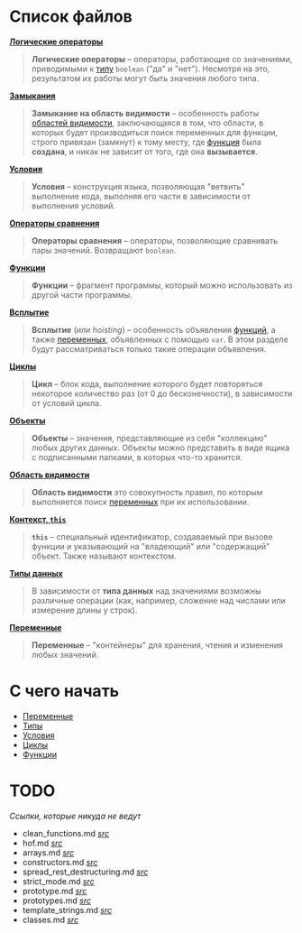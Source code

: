 # Список файлов

**[Логические операторы](boolean_operators.md)**
> **Логические операторы** – операторы, работающие со значениями, приводимыми к [типу](types.md) `boolean` ("да" и "нет"). Несмотря на это, результатом их работы могут быть значения любого типа.

**[Замыкания](closure.md)**
> **Замыкание на область видимости** – особенность работы [областей видимости](scope.md), заключающаяся в том, что области, в которых будет производиться поиск переменных для функции, строго привязан (замкнут) к тому месту, где [функция](functions.md) была **создана**, и никак не зависит от того, где она **вызывается**.

**[Условия](conditions.md)**
> **Условия** – конструкция языка, позволяющая "ветвить" выполнение кода, выполняя его части в зависимости от выполнения условий.

**[Операторы сравнения](equality_operators.md)**
> **Операторы сравнения** – операторы, позволяющие сравнивать пары значений. Возвращают `boolean`.

**[Функции](functions.md)**
> **Функции** – фрагмент программы, который можно использовать из другой части программы.

**[Всплытие](hoisting.md)**
> **Всплытие** (*или hoisting*) – особенность объявления [функций](functions.md), а также [переменных](variables.md), объявленных с помощью `var`. В этом разделе будут рассматриваться только такие операции объявления.

**[Циклы](loops.md)**
> **Цикл** – блок кода, выполнение которого будет повторяться некоторое количество раз (от 0 до бесконечности), в зависимости от условий цикла.

**[Объекты](objects.md)**
> **Объекты** – значения, представляющие из себя "коллекцию" любых других данных. Объекты можно представить в виде ящика с подписанными папками, в которых что-то хранится.

**[Область видимости](scope.md)**
> **Область видимости** это совокупность правил, по которым выполняется поиск [переменных](variables.md) при их использовании.

**[Контекст, `this`](this.md)**
> **`this`** – специальный идентификатор, создаваемый при вызове функции и указывающий на "владеющий" или "содержащий" объект. Также называют контекстом.

**[Типы данных](types.md)**
> В зависимости от **типа данных** над значениями возможны различные операции (как, например, сложение над числами или измерение длины у строк).

**[Переменные](variables.md)**
> **Переменные** – "контейнеры" для хранения, чтения и изменения любых значений.

# С чего начать

* [Переменные](variables.md)
* [Типы](types.md)
* [Условия](conditions.md)
* [Циклы](loops.md)
* [Функции](functions.md)

# TODO

*Cсылки, которые никуда не ведут*

* clean_functions.md *[src](functions.md)*
* hof.md *[src](functions.md)*
* arrays.md *[src](loops.md)*
* constructors.md *[src](objects.md)*
* spread_rest_destructuring.md *[src](objects.md)*
* strict_mode.md *[src](scope.md)*
* prototype.md *[src](this.md)*
* prototypes.md *[src](this.md)*
* template_strings.md *[src](types.md)*
* classes.md *[src](types.md)*


